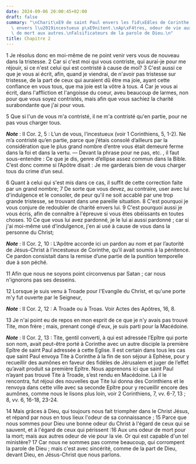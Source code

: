 ```yaml
---
date: 2024-09-06 20:00:45+02:00
draft: false
summary: "\nCharit\xE9 de saint Paul envers les fid\xE8les de Corinthe.\nSon indulgence\
  \ envers l\u2019incestueux p\xE9nitent.\nAp\xF4tres, odeur de vie aux uns, et odeur\
  \ de mort aux autres.\nFalsificateurs de la parole de Dieu.\n"
title: Chapitre 2
---
```





1 Je résolus donc en moi-même de ne point venir vers vous de nouveau dans la tristesse. 2 Car si c'est moi qui vous contriste, qui aurai-je pour me réjouir, si ce n'est celui qui est contristé à cause de moi? 3 C'est aussi ce que je vous ai écrit, afin, quand je viendrai, de n'avoir pas tristesse sur tristesse, de la part de ceux qui auraient dû être ma joie, ayant cette confiance en vous tous, que ma joie est la vôtre à tous. 4 Car je vous ai écrit, dans l'affliction et l'angoisse du coeur, aveu beaucoup de larmes, non pour que vous soyez contristés, mais afin que vous sachiez la charité surabondante que j'ai pour vous.


5 Que si l'un de vous m'a contristé, il ne m'a contristé qu'en partie, pour ne pas vous charger tous.

***Note*** :  II Cor. 2, 5 : L’un de vous, l’incestueux (voir 1 Corinthiens, 5, 1-2). Ne m’a contristé qu’en partie, parce que j’étais consolé d’ailleurs par la considération que le plus grand nombre d’entre vous était demeuré ferme dans la foi et dans la vertu. ― Devant la phrase pour ne pas, etc. , il faut sous-entendre : Ce que je dis, genre d’ellipse assez commun dans la Bible. C’est donc comme si l’Apôtre disait : Je me garderais bien de vous charger tous du crime d’un seul.

6 Quant à celui qui s'est mis dans ce cas, il suffit de cette correction faite par un grand nombre; 7 De sorte que vous devez, au contraire, user avec lui d'indulgence et le consoler, de peur qu'il ne soit accablé par une trop grande tristesse, se trouvant dans une pareille situation. 8 C'est pourquoi je vous conjure de redoubler de charité envers lui. 9 C'est pourquoi aussi je vous écris, afin de connaître à l'épreuve si vous êtes obéissants en toutes choses. 10 Ce que vous lui avez pardonné, je le lui ai aussi pardonné ; car si j'ai moi-même usé d'indulgence, j'en ai usé à cause de vous dans la personne du Christ;

***Note*** :  II Cor. 2, 10 : L’Apôtre accorde ici un pardon au nom et par l’autorité de Jésus-Christ à l’incestueux de Corinthe, qu’il avait soumis à la pénitence. Ce pardon consistait dans la remise d’une partie de la punition temporelle due à son péché.

11 Afin que nous ne soyons point circonvenus par Satan ; car nous n'ignorons pas ses desseins.


12 Lorsque je suis venu à Troade pour l'Evangile du Christ, et qu'une porte m'y fut ouverte par le Seigneur,

***Note*** :  II Cor. 2, 12 : A Troade ou à Troas. Voir Actes des Apôtres, 16, 8.

13 Je n'ai point eu de repos en mon esprit de ce que je n'y avais pas trouvé Tite, mon frère ; mais, prenant congé d'eux, je suis parti pour la Macédoine.

***Note*** :  II Cor. 2, 13 : Tite, gentil converti, à qui est adressée l’Epître qui porte son nom, avait peut-être porté à Corinthe avec un autre disciple la première Epître de saint Paul adressée à cette Eglise. Il est certain dans tous les cas que saint Paul envoya Tite à Corinthe à la fin de son séjour à Ephèse, pour y recueillir des aumônes en faveur des fidèles de Jérusalem et juger de l’effet qu’avait produit sa première Epître. Nous apprenons ici que saint Paul n’ayant pas trouvé Tite à Troade, s’est rendu en Macédoine. Là il le rencontra, fut réjoui des nouvelles que Tite lui donna des Corinthiens et le renvoya dans cette ville avec sa seconde Epître pour y recueillir encore des aumônes, comme nous le lisons plus loin, voir 2 Corinthiens, 7, vv. 6-7, 13 ; 8, vv. 6, 16-18, 23-24.


14 Mais grâces à Dieu, qui toujours nous fait triompher dans le Christ Jésus, et répand par nous en tous lieux l'odeur de sa connaissance ; 15 Parce que nous sommes pour Dieu une bonne odeur du Christ à l'égard de ceux qui se sauvent, et à l'égard de ceux qui périssent :16 Aux uns odeur de mort pour la mort; mais aux autres odeur de vie pour la vie. Or qui est capable d'un tel ministère? 17 Car nous ne sommes pas comme beaucoup, qui corrompent la parole de Dieu ; mais c'est avec sincérité, comme de la part de Dieu, devant Dieu, en Jésus-Christ que nous parlons.

